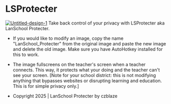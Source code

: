 # LSProtecter
<a href='https://postimg.cc/0bhH53Mt' target='_blank'><img src='https://i.postimg.cc/0bhH53Mt/Untitled-design-1.png' border='0' alt='Untitled-design-1'/></a>
Take back control of your privacy with LSProtecter aka LanSchool Protecter.
- If you would like to modify an image, copy the name "LanSchool_Protecter" from the original 
  image and paste the new image and delete the old image. Make sure you have AutoHotkey installed
  for this to work.

- The image fullscreens on the teacher's screen when a teacher connects. This way, it protects what your doing and
  the teacher can't see your screen. [Note for your school district: this is not modifying anything
  that bypasses websites or disrupting learning and education. This is for simple privacy only.]

- Copyright 2025 | LanSchool Protecter by czblaze
